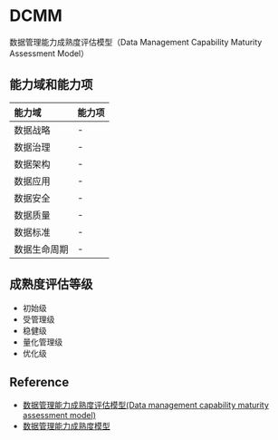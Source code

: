 # DCMM

数据管理能力成熟度评估模型（Data Management Capability Maturity Assessment Model）

## 能力域和能力项

| 能力域 | 能力项 |
| :---- | :---- |
| 数据战略 | - |
| 数据治理 | - |
| 数据架构 | - |
| 数据应用 | - |
| 数据安全 | - |
| 数据质量 | - |
| 数据标准 | - |
| 数据生命周期 | - |

## 成熟度评估等级

- 初始级
- 受管理级
- 稳健级
- 量化管理级
- 优化级

## Reference

- [数据管理能力成熟度评估模型(Data management capability maturity assessment model)](http://www.gb688.cn/bzgk/gb/newGbInfo?hcno=B282A7BD34CAA6E2D742E0CAB7587DBC)
- [数据管理能力成熟度模型](http://www.infocomm-journal.com/bdr/CN/abstract/abstract165784.shtml)
